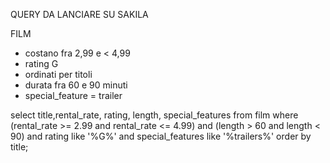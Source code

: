 QUERY DA LANCIARE SU SAKILA

FILM

- costano fra 2,99 e < 4,99
- rating G
- ordinati per titoli
- durata fra 60 e 90 minuti
- special_feature = trailer

 select title,rental_rate, rating, length, special_features from film where (rental_rate >= 2.99 and rental_rate <= 4.99) and (length > 60 and length < 90) and rating like '%G%' and special_features like '%trailers%' order by title;
